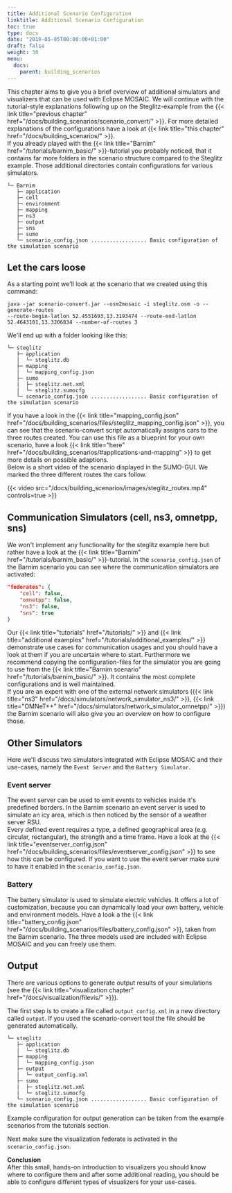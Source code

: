 ```yaml
---
title: Additional Scenario Configuration
linktitle: Additional Scenario Configuration
toc: true
type: docs
date: "2019-05-05T00:00:00+01:00"
draft: false
weight: 30
menu:
  docs:
    parent: building_scenarios
---
```


This chapter aims to give you a brief overview of additional simulators and visualizers that can be used with Eclipse MOSAIC.
We will continue with the tutorial-style explanations following up on the Steglitz-example from the
{{< link title="previous chapter" href="/docs/building_scenarios/scenario_convert/" >}}. For more detailed explanations of the configurations have a
look at {{< link title="this chapter" href="/docs/building_scenarios/" >}}.  
If you already played with the {{< link title="Barnim" href="/tutorials/barnim_basic/" >}}-tutorial you probably noticed, that it contains far
more folders in the scenario structure compared to the Steglitz example. Those additional directories contain
configurations for various simulators.

```plaintext
└─ Barnim
   ├─ application
   ├─ cell
   ├─ environment
   ├─ mapping
   ├─ ns3
   ├─ output
   ├─ sns
   ├─ sumo
   └─ scenario_config.json .................. Basic configuration of the simulation scenario
```

## Let the cars loose

As a starting point we'll look at the scenario that we created using this command:
```
java -jar scenario-convert.jar --osm2mosaic -i steglitz.osm -o --generate-routes
--route-begin-latlon 52.4551693,13.3193474 --route-end-latlon 52.4643101,13.3206834 --number-of-routes 3
```
We'll end up with a folder looking like this:

```plaintext
└─ steglitz
   ├─ application
   |  └─ steglitz.db
   ├─ mapping
   |  └─ mapping_config.json
   ├─ sumo
   |  ├─ steglitz.net.xml
   |  └─ steglitz.sumocfg
   └─ scenario_config.json .................. Basic configuration of the simulation scenario
```

If you have a look in the {{< link title="mapping_config.json" href="/docs/building_scenarios/files/steglitz_mapping_config.json" >}}, 
you can see that the scenario-convert script automatically assigns cars to the three routes created. You can use this
file as a blueprint for your own scenario, have a look {{< link title="here" href="/docs/building_scenarios/#applications-and-mapping" >}}
to get more details on possible adaptions.  
Below is a short video of the scenario displayed in the SUMO-GUI. We marked the three different routes the cars
follow.

{{< video src="/docs/building_scenarios/images/steglitz_routes.mp4" controls=true >}}

## Communication Simulators (cell, ns3, omnetpp, sns)

We won't implement any functionality for the steglitz example here but rather have a look at the
{{< link title="Barnim" href="/tutorials/barnim_basic/" >}}-tutorial. In the `scenario_config.json` of the Barnim scenario you can see where the
communication simulators are activated:
```json
"federates": {
    "cell": false,
    "omnetpp": false,
    "ns3": false,
    "sns": true
}
```
Our {{< link title="tutorials" href="/tutorials/" >}} and {{< link title="additional examples" href="/tutorials/additional_examples/" >}} demonstrate use cases for
communication usages and you should have a look at them if you are uncertain where to start. Furthermore we
recommend copying the configuration-files for the simulator you are going to use from the {{< link title="Barnim scenario" href="/tutorials/barnim_basic/" >}}. It
contains the most complete configurations and is well maintained.  
If you are an expert with one of the external network simulators ({{< link title="ns3" href="/docs/simulators/network_simulator_ns3/" >}},
{{< link title="OMNeT++" href="/docs/simulators/network_simulator_omnetpp/" >}}) the Barnim scenario will also give
you an overview on how to configure those.

## Other Simulators

Here we'll discuss two simulators integrated with Eclipse MOSAIC and their use-cases, namely the `Event Server` and the
`Battery Simulator`.

### Event server
The event server can be used to emit events to vehicles inside it's predefined borders. In the Barnim scenario
an event server is used to simulate an icy area, which is then noticed by the sensor of a weather server RSU.  
Every defined event requires a type, a defined geographical area (e.g. circular, rectangular), the strength and a time frame. Have a look
 at the {{< link title="eventserver_config.json" href="/docs/building_scenarios/files/eventserver_config.json" >}} to see how this can be
configured. If you want to use the event server make sure to have it enabled in the `scenario_config.json`.

### Battery
The battery simulator is used to simulate electric vehicles. It offers a lot of customization, because you can
dynamically load your own battery, vehicle and environment models. Have a look a the {{< link title="battery_config.json" href="/docs/building_scenarios/files/battery_config.json" >}}, taken from the Barnim scenario.
The three models used are included with Eclipse MOSAIC and you can freely use them. 

## Output

There are various options to generate output results of your simulations (see the
{{< link title="visualization chapter" href="/docs/visualization/filevis/" >}}). 

The first step is to create a file called `output_config.xml` in a new directory called `output`.
If you used the scenario-convert tool the file should be generated automatically. 

```plaintext
└─ steglitz
   ├─ application
   |  └─ steglitz.db
   ├─ mapping
   |  └─ mapping_config.json
   ├─ output
   |  └─ output_config.xml
   ├─ sumo
   |  ├─ steglitz.net.xml
   |  └─ steglitz.sumocfg
   └─ scenario_config.json .................. Basic configuration of the simulation scenario
```

Example configuration for output generation can be taken from the example scenarios from the tutorials section.

Next make sure the visualization federate is activated in the `scenario_config.json`.
<!--
```xml
<!-- Visualization -- >
<federate id="output" active="true"/>
```

Now we have to configure the statistics visualizer itself. This {{< link title="visualizer_config.xml" href="/docs/building_scenarios/files/steglitz_visualizer_config.xml" >}} contains the basic
configuration in order to calculate the average travel times for the vehicles. If you want to make adaptions, please
refer to [statistics visualizer](/docs/visualization/statistics).  
Go ahead and run the simulation one more time. Afterwards the log-directory should contain a file called 
`AverageVehicleTravelTime.csv` in a directory called `StatisticsVisualizer`:
```csv
group;group-value;total;
Car;186.369;336;
```
This tells us that there was a total amount of 336 vehicles of the type `Car` in the simulation, which traveled
for 186.369  seconds on average.
-->

__Conclusion__  
After this small, hands-on introduction to visualizers you should know where to configure them and after some additional
reading, you should be able to configure different types of visualizers for your use-cases.